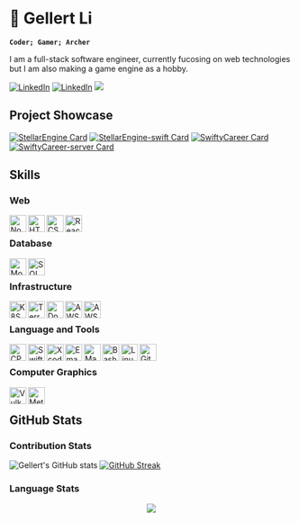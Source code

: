 # :bow_and_arrow: Gellert Li

**`Coder; Gamer; Archer`**

I am a full-stack software engineer, currently fucosing on web technologies but I am also making a game engine as a hobby. 

[![LinkedIn](https://img.shields.io/badge/-LinkedIn-0A66C2?logo=linkedin&logoColor=white&style=flat)](https://www.linkedin.com/in/gellert-li-458679a5/)
[![LinkedIn](https://img.shields.io/badge/-Instagram-E4405F?logo=instagram&logoColor=white&style=flat)](https://www.instagram.com/gellertli/)
![](https://komarev.com/ghpvc/?username=gellert5225&style=flat)

## Project Showcase

[![StellarEngine Card](https://github-readme-stats.vercel.app/api/pin/?username=gellert5225&repo=stellarengine&theme=nord)](https://github.com/Gellert5225/StellarEngine)
[![StellarEngine-swift Card](https://github-readme-stats.vercel.app/api/pin/?username=gellert5225&repo=stellarengine-swift&theme=nord)](https://github.com/Gellert5225/StellarEngine-Swift)
[![SwiftyCareer Card](https://github-readme-stats.vercel.app/api/pin/?username=gellert5225&repo=swiftycareer&theme=nord)](https://github.com/Gellert5225/SwiftyCareer)
[![SwiftyCareer-server Card](https://github-readme-stats.vercel.app/api/pin/?username=gellert5225&repo=swiftycareer-web&theme=nord)](https://github.com/Gellert5225/swiftycareer-web)

## Skills

### Web

<img align="left" alt="Node" height="30px" src="https://img.shields.io/badge/-NodeJS-339933?logo=node.js&logoColor=white&style=flat"/>
<img align="left" alt="HTML" height="30px" src="https://img.shields.io/badge/-HTML-E34F26?logo=html5&logoColor=white&style=flat"/>
<img align="left" alt="CSS" height="30px" src="https://img.shields.io/badge/-CSS-1572B6?logo=css3&logoColor=white&style=flat"/>
<img align="left" alt="React" height="30px" src="https://img.shields.io/badge/-React-61DAFB?logo=react&logoColor=white&style=flat"/>
<br/>

### Database

<img align="left" alt="Mongo" height="30px" src="https://img.shields.io/badge/-MongoDB-47A248?logo=mongodb&logoColor=white&style=flat"/>
<img align="left" alt="SQL" height="30px" src="https://img.shields.io/badge/-MySQL-4479A1?logo=mysql&logoColor=white&style=flat"/>
<br/>

### Infrastructure

<img align="left" alt="K8S" height="30px" src="https://img.shields.io/badge/-Kubernetes-326CE5?logo=kubernetes&logoColor=white&style=flat"/>
<img align="left" alt="Terraform" height="30px" src="https://img.shields.io/badge/-Terraform-7B42BC?logo=Terraform&logoColor=white&style=flat"/>
<img align="left" alt="Docker" height="30px" src="https://img.shields.io/badge/-Docker-2496ED?logo=Docker&logoColor=white&style=flat"/>
<img align="left" alt="AWS" height="30px" src="https://img.shields.io/badge/-AWS-232F3E?logo=amazon-aws&logoColor=white&style=flat"/>
<img align="left" alt="AWS" height="30px" src="https://img.shields.io/badge/-Nginx-009639?logo=nginx&logoColor=white&style=flat"/>
<br/>

### Language and Tools

<img align="left" alt="CPP" height="30px" src="https://img.shields.io/badge/-C++-00599C?logo=c%2B%2B&logoColor=white&style=flat"/>
<img align="left" alt="Swift" height="30px" src="https://img.shields.io/badge/-Swift-F05138?logo=swift&logoColor=white&style=flat"/>
<img align="left" alt="Xcode" height="30px" src="https://img.shields.io/badge/-Xcode-147EFB?logo=xcode&logoColor=white&style=flat"/>
<img align="left" alt="Emacs" height="30px" src="https://img.shields.io/badge/-Emacs-7F5AB6?logo=gnu-emacs&logoColor=white&style=flat"/>
<img align="left" alt="Make" height="30px" src="https://img.shields.io/badge/-Makefile-A42E2B?logo=gnu&logoColor=white&style=flat"/>
<img align="left" alt="Bash" height="30px" src="https://img.shields.io/badge/-Bash-4EAA25?logo=gnu-bash&logoColor=white&style=flat"/>
<img align="left" alt="Linux" height="30px" src="https://img.shields.io/badge/-Linux-FCC624?logo=linux&logoColor=white&style=flat"/>
<img align="left" alt="Git" height="30px" src="https://img.shields.io/badge/-Git-F05032?logo=git&logoColor=white&style=flat"/>
<br/>

### Computer Graphics

<img align="left" alt="Vulkan" height="30px" src="https://img.shields.io/badge/-Vulkan-AC162C?logo=vulkan&logoColor=white&style=flat"/>
<img align="left" alt="Metal" height="30px" src="https://img.shields.io/badge/-Metal-AC162C?&style=flat"/>

<br/>

## GitHub Stats

### Contribution Stats

![Gellert's GitHub stats](https://github-readme-stats.vercel.app/api?username=gellert5225&show_icons=true&theme=nord)
[![GitHub Streak](http://github-readme-streak-stats.herokuapp.com?user=gellert5225&theme=nord)](https://git.io/streak-stats)

### Language Stats

<p align="center">
  <a href="https://github.com/smir45/github-readme-streak-stats">
    <img src="https://github-readme-stats.vercel.app/api/top-langs/?username=gellert5225&theme=nord&langs_count=5"/>
  </a>
</p>
